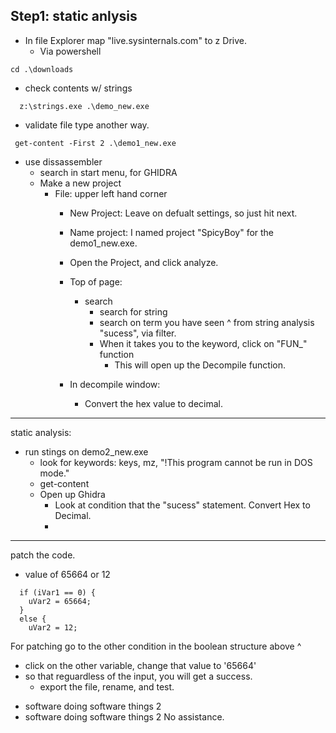 
## Step1: static anlysis
- In file Explorer map "live.sysinternals.com" to z Drive.
  - Via powershell
```
cd .\downloads
```
  * check contents w/ strings
```
  z:\strings.exe .\demo_new.exe
```
  * validate file type another way.
```
 get-content -First 2 .\demo1_new.exe
```
* use dissassembler
  * search in start menu, for GHIDRA
  - Make a new project
    - File: upper left hand corner
      - New Project: Leave on defualt settings, so just hit next.
      - Name project: I named project "SpicyBoy" for the demo1_new.exe.
      - Open the Project, and click analyze.

      - Top of page:
        - search
          - search for string 
          - search on term you have seen ^ from string analysis "sucess", via filter.
          - When it takes you to the keyword, click on "FUN_" function
            - This will open up the Decompile function.
           
      - In decompile window:
        - Convert the hex value to decimal.

-----------------------------------------------------------------------------

static analysis:
 - run stings on demo2_new.exe
   - look for keywords: keys, mz, "!This program cannot be run in DOS mode."
   - get-content
   - Open up Ghidra
     - Look at condition that the "sucess" statement. Convert Hex to Decimal.
     - 
---------------------

patch the code.
- value of 65664 or 12
```
  if (iVar1 == 0) {
    uVar2 = 65664;
  }
  else {
    uVar2 = 12;
```
For patching go to the other condition in the boolean structure above ^
- click on the other variable, change that value to '65664'
- so that reguardless of the input, you will get a success.
  - export the file, rename, and test. 



* software doing software things 2
* software doing software things 2
No assistance.
